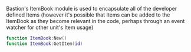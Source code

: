 Bastion's ItemBook module is used to encapsulate all of the developer defined Items (however it's possible that Items can be added to the ItemBook as they become relevant in the code, perhaps through an event watcher for other unit's Item usage) 

```lua
function ItemBook:New()
function ItemBook:GetItem(id)
```